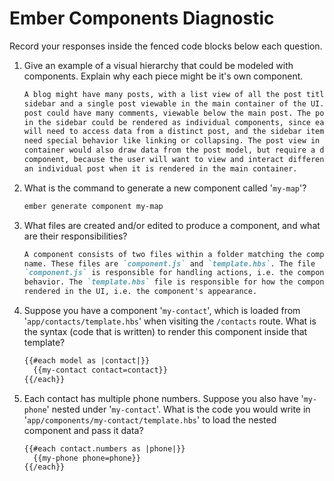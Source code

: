 # Ember Components Diagnostic

Record your responses inside the fenced code blocks below each question.

1.  Give an example of a visual hierarchy that could be modeled with components. Explain why each piece might be it's own component.

    ```md
    A blog might have many posts, with a list view of all the post titles in a
    sidebar and a single post viewable in the main container of the UI. Each
    post could have many comments, viewable below the main post. The post titles
    in the sidebar could be rendered as individual components, since each one
    will need to access data from a distinct post, and the sidebar items might
    need special behavior like linking or collapsing. The post view in the main
    container would also draw data from the post model, but require a different
    component, because the user will want to view and interact differently with
    an individual post when it is rendered in the main container.
    ```

1.  What is the command to generate a new component called '`my-map`'?

    ```sh
    ember generate component my-map
    ```

1.  What files are created and/or edited to produce a component, and what are their responsibilities?

    ```md
    A component consists of two files within a folder matching the component's
    name. These files are `component.js` and `template.hbs`. The file
    `component.js` is responsible for handling actions, i.e. the component's
    behavior. The `template.hbs` file is responsible for how the component is
    rendered in the UI, i.e. the component's appearance.
    ```

1.  Suppose you have a component '`my-contact`', which is loaded from
    '`app/contacts/template.hbs`' when visiting the `/contacts` route. What is
    the syntax (code that is written) to render this component inside that template?

    ```html
    {{#each model as |contact|}}
      {{my-contact contact=contact}}
    {{/each}}
    ```

1.  Each contact has multiple phone numbers. Suppose you also have '`my-phone`'
    nested under '`my-contact`'. What is the code you would write in
    '`app/components/my-contact/template.hbs`' to load the nested component and
    pass it data?

    ```html
    {{#each contact.numbers as |phone|}}
      {{my-phone phone=phone}}
    {{/each}}
    ```
